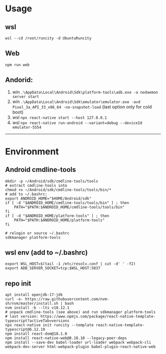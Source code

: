 # Usage

## wsl
`wsl --cd /root/runcity -d UbuntuRuncity`

## Web
`npm run web`

## Andorid:
1. win `.\AppData\Local\Android\Sdk\platform-tools\adb.exe -a nodaemon server start`
2. win `.\AppData\Local\Android\Sdk\emulator\emulator.exe -avd Pixel_3a_API_33_x86_64 -no-snapshot-load`  (last option only for cold boot)
3. wsl `npx react-native start --host 127.0.0.1`
4. wsl `npx react-native run-android --variant=debug --deviceId emulator-5554`

---

# Environment

## Android cmdline-tools
```
mkdir -p ~/Android/sdk/cmdline-tools/tools
# extract cmdline-tools into
chmod +x ~/Android/sdk/cmdline-tools/tools/bin/*
# add to ~/.bashrc:
export ANDROID_HOME="$HOME/Android/sdk"
if [ -d "$ANDROID_HOME/cmdline-tools/tools/bin" ] ; then
    PATH="$PATH:$ANDROID_HOME/cmdline-tools/tools/bin"
fi
if [ -d "$ANDROID_HOME/platform-tools" ] ; then
    PATH="$PATH:$ANDROID_HOME/platform-tools"
fi

# relogin or source ~/.bashrc
sdkmanager platform-tools
```

## wsl env (add to ~/.bashrc)
```
export WSL_HOST=$(tail -1 /etc/resolv.conf | cut -d' ' -f2)
export ADB_SERVER_SOCKET=tcp:$WSL_HOST:5037
```
## repo init 
```
apt install openjdk-17-jdk
curl -o- https://raw.githubusercontent.com/nvm-sh/nvm/master/install.sh | bash
nvm install -b --lts v18.12.1
# unpack cmdline-tools (see above) and run sdkmanager platform-tools
# last version: https://www.npmjs.com/package/react-native-template-typescript?activeTab=versions
npx react-native init runcity --template react-native-template-typescript@6.12.10
npm install react-dom@18.1.0
npm install react-native-web@0.18.10 --legacy-peer-deps
npm install --save-dev babel-loader url-loader webpack webpack-cli  webpack-dev-server html-webpack-plugin babel-plugin-react-native-web
```
